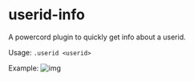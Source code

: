 # userid-info

A powercord plugin to quickly get info about a userid.

Usage: `.userid <userid>`

Example:
![img](https://i.imgur.com/LcU37Ge.png)
